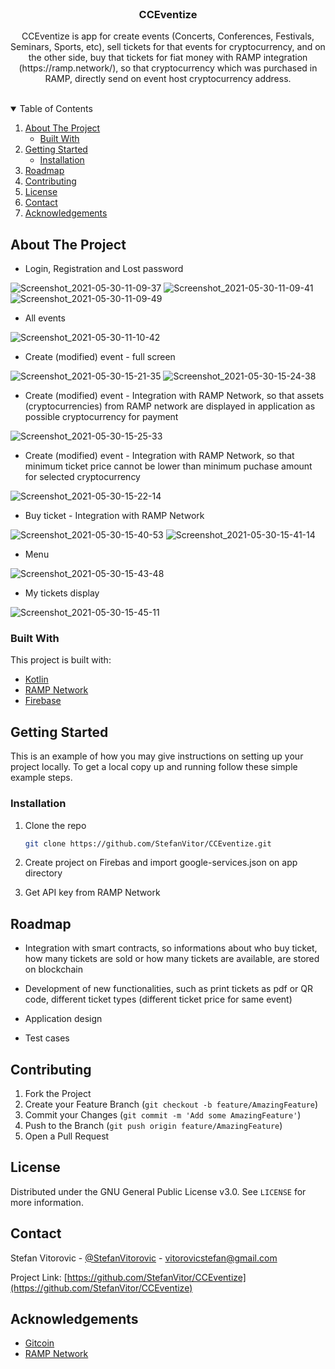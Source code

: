 
<!-- PROJECT LOGO -->
<br />
<p align="center">

  <h3 align="center">CCEventize</h3>

  <p align="center">
    CCEventize is app for create events (Concerts,  Conferences, Festivals, Seminars, Sports, etc), sell tickets for that events for cryptocurrency, and on the other side, buy that tickets for fiat money with RAMP integration (https://ramp.network/), so that cryptocurrency which was purchased in RAMP, directly send on event host cryptocurrency address.
    <br />
    <br />
  </p>
</p>



<!-- TABLE OF CONTENTS -->
<details open="open">
  <summary>Table of Contents</summary>
  <ol>
    <li>
      <a href="#about-the-project">About The Project</a>
      <ul>
        <li><a href="#built-with">Built With</a></li>
      </ul>
    </li>
    <li>
      <a href="#getting-started">Getting Started</a>
      <ul>
        <li><a href="#installation">Installation</a></li>
      </ul>
    </li>
    <li><a href="#roadmap">Roadmap</a></li>
    <li><a href="#contributing">Contributing</a></li>
    <li><a href="#license">License</a></li>
    <li><a href="#contact">Contact</a></li>
    <li><a href="#acknowledgements">Acknowledgements</a></li>
  </ol>
</details>



<!-- ABOUT THE PROJECT -->
## About The Project

* Login, Registration and Lost password

![Screenshot_2021-05-30-11-09-37](https://user-images.githubusercontent.com/25621259/120105410-09775e00-c159-11eb-8308-4766890a87e7.png)
![Screenshot_2021-05-30-11-09-41](https://user-images.githubusercontent.com/25621259/120105411-0a0ff480-c159-11eb-9c94-a8371012af36.png)
![Screenshot_2021-05-30-11-09-49](https://user-images.githubusercontent.com/25621259/120105412-0a0ff480-c159-11eb-8af8-f0dd708bc4b4.png)


* All events

![Screenshot_2021-05-30-11-10-42](https://user-images.githubusercontent.com/25621259/120105445-33c91b80-c159-11eb-949f-7f78ee7e8b65.png)


* Create (modified) event - full screen

![Screenshot_2021-05-30-15-21-35](https://user-images.githubusercontent.com/25621259/120106029-b652da80-c15b-11eb-8bf8-ad3db8b7f629.png)
![Screenshot_2021-05-30-15-24-38](https://user-images.githubusercontent.com/25621259/120106030-b6eb7100-c15b-11eb-9c9c-c750362c45e5.png)


* Create (modified) event - Integration with RAMP Network, so that assets (cryptocurrencies) from RAMP network are displayed in application as possible cryptocurrency for payment

![Screenshot_2021-05-30-15-25-33](https://user-images.githubusercontent.com/25621259/120106256-a1c31200-c15c-11eb-8461-46ec6ee6e554.png)


* Create (modified) event - Integration with RAMP Network, so that minimum ticket price cannot be lower than minimum puchase amount for selected cryptocurrency

![Screenshot_2021-05-30-15-22-14](https://user-images.githubusercontent.com/25621259/120106326-e0f16300-c15c-11eb-95b3-891933ad0e18.png)


* Buy ticket - Integration with RAMP Network

![Screenshot_2021-05-30-15-40-53](https://user-images.githubusercontent.com/25621259/120106666-498d0f80-c15e-11eb-9542-6827cbc158ee.png)
![Screenshot_2021-05-30-15-41-14](https://user-images.githubusercontent.com/25621259/120106668-4a25a600-c15e-11eb-8c43-44078f4b7db2.png)


* Menu

![Screenshot_2021-05-30-15-43-48](https://user-images.githubusercontent.com/25621259/120106729-8527d980-c15e-11eb-8555-c7d2d29b5c9a.png)


* My tickets display

![Screenshot_2021-05-30-15-45-11](https://user-images.githubusercontent.com/25621259/120106742-8eb14180-c15e-11eb-85ab-099a57f9e5dd.png)

### Built With

This project is built with:
* [Kotlin](https://kotlinlang.org/)
* [RAMP Network](https://ramp.network/)
* [Firebase](https://firebase.google.com/)

<!-- GETTING STARTED -->
## Getting Started

This is an example of how you may give instructions on setting up your project locally.
To get a local copy up and running follow these simple example steps.

### Installation

1. Clone the repo
   ```sh
   git clone https://github.com/StefanVitor/CCEventize.git
   ```
2. Create project on Firebas and import google-services.json on app directory

3. Get API key from RAMP Network



<!-- ROADMAP -->
## Roadmap

* Integration with smart contracts, so informations about who buy ticket, how many tickets are sold or how many tickets are available, are stored on blockchain

* Development of new functionalities, such as print tickets as pdf or QR code, different ticket types (different ticket price for same event)

* Application design

* Test cases




<!-- CONTRIBUTING -->
## Contributing

1. Fork the Project
2. Create your Feature Branch (`git checkout -b feature/AmazingFeature`)
3. Commit your Changes (`git commit -m 'Add some AmazingFeature'`)
4. Push to the Branch (`git push origin feature/AmazingFeature`)
5. Open a Pull Request



<!-- LICENSE -->
## License

Distributed under the GNU General Public License v3.0. See `LICENSE` for more information.



<!-- CONTACT -->
## Contact

Stefan Vitorovic - [@StefanVitorovic](https://twitter.com/StefanVitorovic) - vitorovicstefan@gmail.com

Project Link: [https://github.com/StefanVitor/CCEventize](https://github.com/StefanVitor/CCEventize)



<!-- ACKNOWLEDGEMENTS -->
## Acknowledgements
* [Gitcoin](https://gitcoin.co/)
* [RAMP Network](https://ramp.network/)


